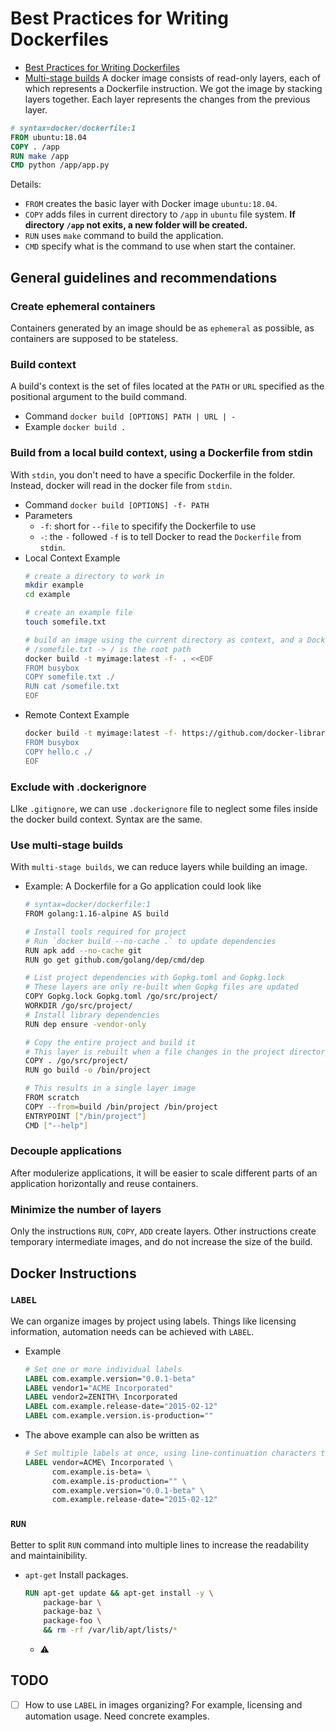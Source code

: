 # Best Practices for Writing Dockerfiles

- [Best Practices for Writing Dockerfiles](https://docs.docker.com/develop/develop-images/dockerfile_best-practices/)
- [Multi-stage builds](https://docs.docker.com/build/building/multi-stage/)
A docker image consists of read-only layers, each of which represents a Dockerfile instruction. We got the image by stacking layers together. Each layer represents the changes from the previous layer.

```Dockerfile
# syntax=docker/dockerfile:1
FROM ubuntu:18.04
COPY . /app
RUN make /app
CMD python /app/app.py
```

Details: 
- `FROM` creates the basic layer with Docker image `ubuntu:18.04`.
- `COPY` adds files in current directory to `/app` in `ubuntu` file system. **If directory `/app` not exits, a new folder will be created.**
- `RUN` uses `make` command to build the application.
- `CMD` specify what is the command to use when start the container.

## General guidelines and recommendations

### Create ephemeral containers
Containers generated by an image should be as `ephemeral` as possible, as containers are supposed to be stateless.

### Build context
A build's context is the set of files located at the `PATH` or `URL` specified as the positional argument to the build command. 

- Command
  `docker build [OPTIONS] PATH | URL | - `
- Example
  `docker build .` 

### Build from a local build context, using a Dockerfile from stdin
With `stdin`, you don't need to have a specific Dockerfile in the folder. Instead, docker will read in the docker file from `stdin`.

- Command
  `docker build [OPTIONS] -f- PATH`
- Parameters
  - `-f`: short for `--file` to specifify the Dockerfile to use
  - `-`: the `-` followed `-f` is to tell Docker to read the `Dockerfile` from `stdin`.
- Local Context Example
  ```bash
  # create a directory to work in 
  mkdir example
  cd example

  # create an example file 
  touch somefile.txt

  # build an image using the current directory as context, and a Dockerfile passed through stdin
  # /somefile.txt -> / is the root path
  docker build -t myimage:latest -f- . <<EOF
  FROM busybox
  COPY somefile.txt ./
  RUN cat /somefile.txt
  EOF
  ```
- Remote Context Example
  ```bash
  docker build -t myimage:latest -f- https://github.com/docker-library/hello-world.git << EOF
  FROM busybox
  COPY hello.c ./
  EOF
  ```

### Exclude with .dockerignore

LIke `.gitignore`, we can use `.dockerignore` file to neglect some files inside the docker build context. Syntax are the same.


### Use multi-stage builds

With `multi-stage builds`, we can reduce layers while building an image. 

- Example: A Dockerfile for a Go application could look like
  ```bash
  # syntax=docker/dockerfile:1
  FROM golang:1.16-alpine AS build
  
  # Install tools required for project
  # Run `docker build --no-cache .` to update dependencies
  RUN apk add --no-cache git
  RUN go get github.com/golang/dep/cmd/dep
  
  # List project dependencies with Gopkg.toml and Gopkg.lock
  # These layers are only re-built when Gopkg files are updated
  COPY Gopkg.lock Gopkg.toml /go/src/project/
  WORKDIR /go/src/project/
  # Install library dependencies
  RUN dep ensure -vendor-only
  
  # Copy the entire project and build it
  # This layer is rebuilt when a file changes in the project directory
  COPY . /go/src/project/
  RUN go build -o /bin/project
  
  # This results in a single layer image
  FROM scratch
  COPY --from=build /bin/project /bin/project
  ENTRYPOINT ["/bin/project"]
  CMD ["--help"]
  ```

### Decouple applications

After modulerize applications, it will be easier to scale different parts of an application horizontally and reuse containers.

### Minimize the number of layers

Only the instructions `RUN`, `COPY`, `ADD` create layers. Other instructions create temporary intermediate images, and do not increase the size of the build. 

## Docker Instructions

### `LABEL`

We can organize images by project using labels. Things like licensing information, automation needs can be achieved with `LABEL`. 

- Example 
  ```Dockerfile
  # Set one or more individual labels
  LABEL com.example.version="0.0.1-beta"
  LABEL vendor1="ACME Incorporated"
  LABEL vendor2=ZENITH\ Incorporated
  LABEL com.example.release-date="2015-02-12"
  LABEL com.example.version.is-production=""
  ```
- The above example can also be written as
  ```Dockerfile
  # Set multiple labels at once, using line-continuation characters to break long lines
  LABEL vendor=ACME\ Incorporated \
        com.example.is-beta= \
        com.example.is-production="" \
        com.example.version="0.0.1-beta" \
        com.example.release-date="2015-02-12"
  ```

### `RUN`

Better to split `RUN` command into multiple lines to increase the readability and maintainibility. 

- `apt-get`
  Install packages. 
  ```Dockerfile
  RUN apt-get update && apt-get install -y \
      package-bar \
      package-baz \
      package-foo \
      && rm -rf /var/lib/apt/lists/*
  ```
  - :warning: 

## TODO
- [ ] How to use `LABEL` in images organizing? For example, licensing and automation usage. Need concrete examples.
